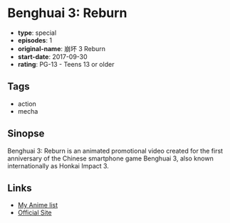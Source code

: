 # Benghuai 3: Reburn

-   **type**: special
-   **episodes**: 1
-   **original-name**: 崩坏 3 Reburn
-   **start-date**: 2017-09-30
-   **rating**: PG-13 - Teens 13 or older

## Tags

-   action
-   mecha

## Sinopse

Benghuai 3: Reburn is an animated promotional video created for the first anniversary of the Chinese smartphone game Benghuai 3, also known internationally as Honkai Impact 3.

## Links

-   [My Anime list](https://myanimelist.net/anime/37879/Benghuai_3__Reburn)
-   [Official Site](http://event.bh3.com/bh3_metroAni/index.html)
